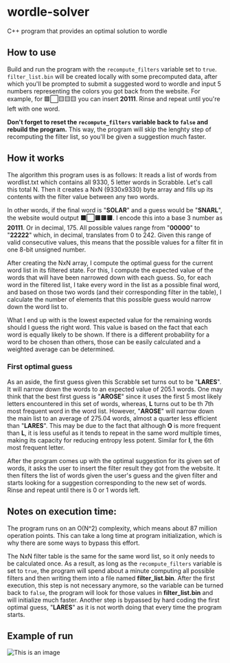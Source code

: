 # wordle-solver
C++ program that provides an optimal solution to wordle

## How to use
Build and run the program with the `recompute_filters` variable set to `true`. `filter_list.bin` will be created locally with some precomputed data, after which you'll be prompted to submit a suggested word to wordle and input 5 numbers representing the colors you got back from the website. For example, for 🟩⬜🟨🟨🟨 you can insert **20111**. Rinse and repeat until you're left with one word.

**Don't forget to reset the `recompute_filters` variable back to `false` and rebuild the program.** This way, the program will skip the lenghty step of recomputing the filter list, so you'll be given a suggestion much faster.

## How it works

The algorithm this program uses is as follows: It reads a list of words from wordlist.txt which contains all 9330, 5 letter words in Scrabble. Let's call this total N.
Then it creates a NxN (9330x9330) byte array and fills up its contents with the filter value between any two words.

In other words, if the final word is "**SOLAR**" and a guess would be "**SNARL**", the website would output **🟩⬜🟨🟨🟨**. I encode this into a base 3 number as **20111**. Or in decimal, 175. All possible values range from "**00000**" to "**22222**" which, in decimal, translates from 0 to 242. Given this range of valid consecutive values, this means that the possible values for a filter fit in one 8-bit unsigned number.

After creating the NxN array, I compute the optimal guess for the current word list in its filtered state. For this, I compute the expected value of the words that will have been narrowed down with each guess. So, for each word in the filtered list, I take every word in the list as a possible final word, and based on those two words (and their corresponding filter in the table), I calculate the number of elements that this possible guess would narrow down the word list to. 

What I end up with is the lowest expected value for the remaining words should I guess the right word. This value is based on the fact that each word is equally likely to be shown. If there is a different probability for a word to be chosen than others, those can be easily calculated and a weighted average can be determined.

### First optimal guess
As an aside, the first guess given this Scrabble set turns out to be "**LARES**". It will narrow down the words to an expected value of 205.1 words. One may think that the best first guess is "**AROSE**" since it uses the first 5 most likely letters encountered in this set of words, whereas, **L** turns out to be th 7th most frequent word in the word list. However, "**AROSE**" will narrow down the main list to an average of 275.04 words, almost a quarter less efficient than "**LARES**". This may be due to the fact that although **O** is more frequent than **L**, it is less useful as it tends to repeat in the same word multiple times, making its capacity for reducing entropy less potent. Similar for **I**, the 6th most frequent letter.

After the program comes up with the optimal suggestion for its given set of words, it asks the user to insert the filter result they got from the website. It then filters the list of words given the user's guess and the given filter and starts looking for a suggestion corresponding to the new set of words. Rinse and repeat until there is 0 or 1 words left.

## Notes on execution time:

The program runs on an O(N^2) complexity, which means about 87 million operation points. This can take a long time at program initialization, which is why there are some ways to bypass this effort.

The NxN filter table is the same for the same word list, so it only needs to be calculated once. As a result, as long as the `recompute_filters` variable is set to `true`, the program will spend about a minute computing all possible filters and then writing them into a file named **filter_list.bin**. After the first execution, this step is not necessary anymore, so the variable can be turned back to `false`, the program will look for those values in **filter_list.bin** and will initialize much faster. Another step is bypassed by hard coding the first optimal guess, "**LARES**" as it is not worth doing that every time the program starts.

## Example of run
![This is an image](https://i.imgur.com/GTjquXB.png)
